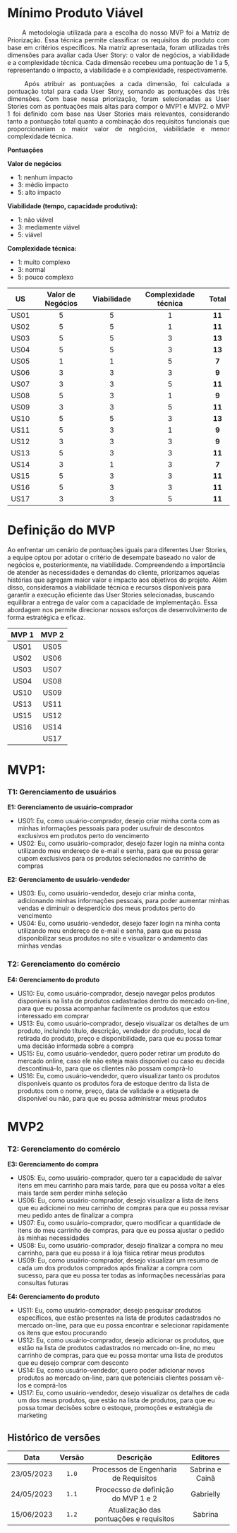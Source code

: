 # Mínimo Produto Viável

<p align="justify"> &emsp;&emsp;
A metodologia utilizada para a escolha do nosso MVP foi a Matriz de Priorização. Essa técnica permite classificar os requisitos do produto com base em critérios específicos. Na matriz apresentada, foram utilizadas três dimensões para avaliar cada User Story: o valor de negócios, a viabilidade e a complexidade técnica. Cada dimensão recebeu uma pontuação de 1 a 5, representando o impacto, a viabilidade e a complexidade, respectivamente.</p>
<p align="justify"> &emsp;&emsp;
Após atribuir as pontuações a cada dimensão, foi calculada a pontuação total para cada User Story, somando as pontuações das três dimensões. Com base nessa priorização, foram selecionadas as User Stories com as pontuações mais altas para compor o MVP1 e MVP2. o MVP 1 foi definido com base nas User Stories mais relevantes, considerando tanto a pontuação total quanto a combinação dos requisitos funcionais que proporcionariam o maior valor de negócios, viabilidade e menor complexidade técnica.</p>


**Pontuações** 

**Valor de negócios**

- 1: nenhum impacto 
- 3: médio impacto
- 5: alto impacto 

**Viabilidade (tempo, capacidade produtiva):**

- 1: não viável
- 3: mediamente viável 
- 5: viável 

**Complexidade técnica:**

- 1: muito complexo
- 3: normal
- 5: pouco complexo


|**US**|**Valor de Negócios**|**Viabilidade**|**Complexidade técnica**|**Total**|
| :-: | :-: | :-: | :-: | :-: |
|US01|5|5|1|**11**| 
|US02|5|5|1|**11**| 
|US03|5|5|3|**13**| 
|US04|5|5|3|**13**|
|US05|1|1|5|**7**| 
|US06|3|3|3|**9**| 
|US07|3|3|5|**11**|
|US08|5|3|1|**9**| 
|US09|3|3|5|**11**|
|US10|5|5|3|**13**| 
|US11|5|3|1|**9**| 
|US12|3|3|3|**9**|  
|US13|5|3|3|**11**|
|US14|3|1|3|**7**|  
|US15|5|3|3|**11**|
|US16|5|3|3|**11**|
|US17|3|3|5|**11**| 

# Definição do MVP
Ao enfrentar um cenário de pontuações iguais para diferentes User Stories, a equipe optou por adotar o critério de desempate baseado no valor de negócios e, posteriormente, na viabilidade. Compreendendo a importância de atender às necessidades e demandas do cliente, priorizamos aquelas histórias que agregam maior valor e impacto aos objetivos do projeto. Além disso, consideramos a viabilidade técnica e recursos disponíveis para garantir a execução eficiente das User Stories selecionadas, buscando equilibrar a entrega de valor com a capacidade de implementação. Essa abordagem nos permite direcionar nossos esforços de desenvolvimento de forma estratégica e eficaz.

| **MVP 1** | **MVP 2** |
| :-------: | :-------: |
| US01      | US05      | 
| US02      | US06      | 
| US03      | US07      | 
| US04      | US08      | 
| US10      | US09      | 
| US13      | US11      | 
| US15      | US12      | 
| US16      | US14      | 
|           | US17      | 
# MVP1:
### T1: Gerenciamento de usuários
**E1: Gerenciamento de usuário-comprador**
- US01: Eu, como usuário-comprador, desejo criar minha conta com as minhas informações pessoais para poder usufruir de descontos exclusivos em produtos perto do vencimento
- US02: Eu, como usuário-comprador, desejo fazer login na minha conta utilizando meu endereço de e-mail e senha, para que eu possa gerar cupom exclusivos para os produtos selecionados no carrinho de compras

**E2: Gerenciamento de usuário-vendedor**
- US03: Eu, como usuário-vendedor, desejo criar minha conta, adicionando minhas informações pessoais, para poder aumentar minhas vendas e diminuir o desperdício dos meus produtos perto do vencimento
- US04: Eu, como usuário-vendedor, desejo fazer login na minha conta utilizando meu endereço de e-mail e senha, para que eu possa disponibilizar seus produtos no site e visualizar o andamento das minhas vendas


### T2: Gerenciamento do comércio

**E4: Gerenciamento do produto**
- US10: Eu, como usuário-comprador, desejo navegar pelos produtos disponíveis na lista de produtos cadastrados dentro do mercado on-line, para que eu possa acompanhar facilmente os produtos que estou interessado em comprar
- US13: Eu, como usuário-comprador, desejo visualizar os detalhes de um produto, incluindo título, descrição, vendedor do produto, local de retirada do produto, preço e disponibilidade, para que eu possa tomar uma decisão informada sobre a compra
- US15: Eu, como usuário-vendedor, quero poder retirar um produto do mercado online, caso ele não esteja mais disponível ou caso eu decida descontinuá-lo, para que os clientes não possam comprá-lo
- US16: Eu, como usuário-vendedor, quero visualizar tanto os produtos disponíveis quanto os produtos fora de estoque dentro da lista de produtos com o nome, preço, data de validade e a etiqueta de disponível ou não, para que eu possa administrar meus produtos 

# MVP2
### T2: Gerenciamento do comércio
**E3: Gerenciamento do compra**
- US05: Eu, como usuário-comprador, quero ter a capacidade de salvar itens em meu carrinho para mais tarde, para que eu possa voltar a eles mais tarde sem perder minha seleção
- US06: Eu, como usuário-comprador, desejo visualizar a lista de itens que eu adicionei no meu carrinho de compras para que eu possa revisar meu pedido antes de finalizar a compra
- US07: Eu, como usuário-comprador, quero modificar a quantidade de itens do meu carrinho de compras, para que eu possa ajustar o pedido às minhas necessidades
- US08: Eu, como usuário-comprador, desejo finalizar a compra no meu carrinho, para que eu possa ir à loja física retirar meus produtos
- US09: Eu, como usuário-comprador, desejo visualizar um resumo de cada um dos produtos comprados após finalizar a compra com sucesso, para que eu possa ter todas as informações necessárias para consultas futuras

**E4: Gerenciamento do produto**
- US11: Eu, como usuário-comprador, desejo pesquisar produtos específicos, que estão presentes na lista de produtos cadastrados no mercado on-line, para que eu possa encontrar e selecionar rapidamente os itens que estou procurando
- US12: Eu, como usuário-comprador, desejo adicionar os produtos, que estão na lista de produtos cadastrados no mercado on-line, no meu carrinho de compras, para que eu possa montar uma lista de produtos que eu desejo comprar com desconto
- US14: Eu, como usuário-vendedor, quero poder adicionar novos produtos ao mercado on-line, para que potenciais clientes possam vê-los e comprá-los
- US17: Eu, como usuário-vendedor, desejo visualizar os detalhes de cada um dos meus produtos, que estão na lista de produtos, para que eu possa tomar decisões sobre o estoque, promoções e estratégia de marketing



## Histórico de versões

|  **Data**  |**Versão** |    **Descrição**     |   **Editores**   |
| :--------: | :-------: | :-------------------: | :--------------: |
| 23/05/2023 |   `1.0`   |  Processos de Engenharia de Requisitos  | Sabrina e Cainã  |
| 24/05/2023 |   `1.1`   |  Procecsso de definição do MVP 1 e 2  | Gabrielly |
| 15/06/2023 | `1.2`     |  Atualização das pontuações e requisitos | Sabrina